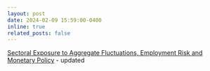 ```yaml
---
layout: post
date: 2024-02-09 15:59:00-0400
inline: true
related_posts: false
---
```


[Sectoral Exposure to Aggregate Fluctuations, Employment Risk and Monetary Policy](/assets/pdf/herman_twosector_update.pdf) - updated
